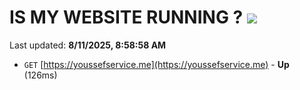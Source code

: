 # IS MY WEBSITE RUNNING ? [![](https://img.shields.io/static/v1?label=Sponsor&message=%E2%9D%A4&logo=GitHub&color=%23fe8e86)](https://github.com/sponsors/Youssef-Lehmam)

Last updated: **8/11/2025, 8:58:58 AM**

- `GET` [https://youssefservice.me](https://youssefservice.me) - **Up** (126ms)
